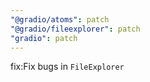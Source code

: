 ```yaml
---
"@gradio/atoms": patch
"@gradio/fileexplorer": patch
"gradio": patch
---
```


fix:Fix bugs in `FileExplorer`
